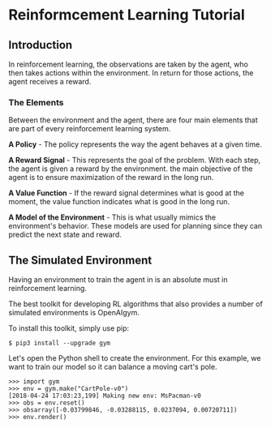 # Reinformcement Learning Tutorial

## Introduction

In reinforcement learning, the observations are taken by the agent, who then takes actions within the environment. In return for those actions, the agent receives a reward.

### The Elements

Between the environment and the agent, there are four main elements that are part of every reinforcement learning system.

**A Policy** - The policy represents the way the agent behaves at a given time.

**A Reward Signal** - This represents the goal of the problem. With each step, the agent is given a reward by the environment. the main objective of the agent is to ensure maximization of the reward in the long run.

**A Value Function** - If the reward signal determines what is good at the moment, the value function indicates what is good in the long run.

**A Model of the Environment** - This is what usually mimics the environment's behavior. These models are used for planning since they can predict the next state and reward.

## The Simulated Environment

Having an environment to train the agent in is an absolute must in reinforcement learning.

The best toolkit for developing RL algorithms that also provides a number of simulated environments is OpenAIgym.

To install this toolkit, simply use pip:

	$ pip3 install --upgrade gym


Let's open the Python shell to create the environment. For this example, we want to train our model so it can balance a moving cart's pole.

	>>> import gym
	>>> env = gym.make("CartPole-v0")
	[2018-04-24 17:03:23,199] Making new env: MsPacman-v0
	>>> obs = env.reset()
	>>> obsarray([-0.03799846, -0.03288115, 0.0237094, 0.00720711])
	>>> env.render()



